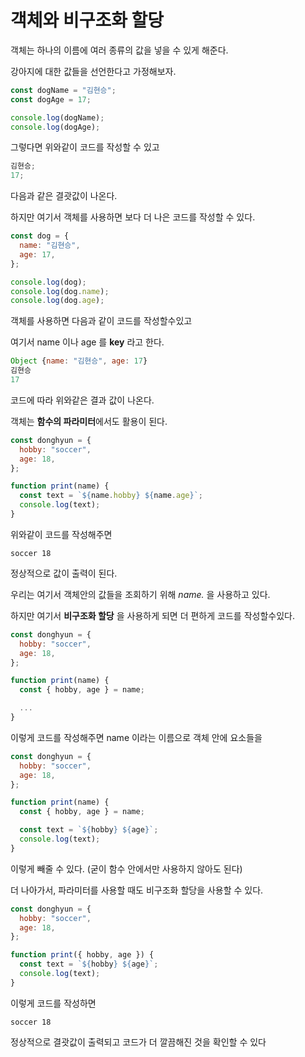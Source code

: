 # 객체와 비구조화 할당

객체는 하나의 이름에 여러 종류의 값을 넣을 수 있게 해준다.

강아지에 대한 값들을 선언한다고 가정해보자.

```javascript
const dogName = "김현승";
const dogAge = 17;

console.log(dogName);
console.log(dogAge);
```

그렇다면 위와같이 코드를 작성할 수 있고

```javascript
김현승;
17;
```

다음과 같은 결괏값이 나온다.

하지만 여기서 객체를 사용하면 보다 더 나은 코드를 작성할 수 있다.

```javascript
const dog = {
  name: "김현승",
  age: 17,
};

console.log(dog);
console.log(dog.name);
console.log(dog.age);
```

객체를 사용하면 다음과 같이 코드를 작성할수있고

여기서 name 이나 age 를 **key** 라고 한다.

```javascript
Object {name: "김현승", age: 17}
김현승
17
```

코드에 따라 위와같은 결과 값이 나온다.

객체는 **함수의 파라미터**에서도 활용이 된다.

```javascript
const donghyun = {
  hobby: "soccer",
  age: 18,
};

function print(name) {
  const text = `${name.hobby} ${name.age}`;
  console.log(text);
}
```

위와같이 코드를 작성해주면

```
soccer 18
```

정상적으로 값이 출력이 된다.

우리는 여기서 객체안의 값들을 조회하기 위해 _name._ 을 사용하고 있다.

하지만 여기서 **비구조화 할당** 을 사용하게 되면 더 편하게 코드를 작성할수있다.

```javascript
const donghyun = {
  hobby: "soccer",
  age: 18,
};

function print(name) {
  const { hobby, age } = name;

  ...
}
```

이렇게 코드를 작성해주면 name 이라는 이름으로 객체 안에 요소들을

```javascript
const donghyun = {
  hobby: "soccer",
  age: 18,
};

function print(name) {
  const { hobby, age } = name;

  const text = `${hobby} ${age}`;
  console.log(text);
}
```

이렇게 빼줄 수 있다. (굳이 함수 안에서만 사용하지 않아도 된다)

더 나아가서, 파라미터를 사용할 때도 비구조화 할당을 사용할 수 있다.

```javascript
const donghyun = {
  hobby: "soccer",
  age: 18,
};

function print({ hobby, age }) {
  const text = `${hobby} ${age}`;
  console.log(text);
}
```

이렇게 코드를 작성하면

```
soccer 18
```

정상적으로 결괏값이 출력되고 코드가 더 깔끔해진 것을 확인할 수 있다